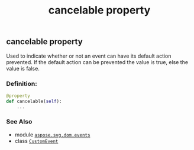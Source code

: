 ﻿---
title: cancelable property
second_title: Aspose.SVG for Python via .NET API References
description: 
type: docs
weight: 140
url: /python-net/aspose.svg.dom.events/customevent/cancelable/
is_root: false
---

## cancelable property


Used to indicate whether or not an event can have its default action prevented. If the default action can be prevented the value is true, else the value is false.
### Definition:
```python
@property
def cancelable(self):
    ...
```

### See Also
* module [`aspose.svg.dom.events`](../../)
* class [`CustomEvent`](/svg/python-net/aspose.svg.dom.events/customevent)
